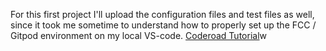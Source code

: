 For this first project I'll upload the configuration files and test files as well, since it took me sometime to understand how to properly set up the FCC / Gitpod environment on my local VS-code. 
[Coderoad Tutorial](https://raw.githubusercontent.com/freeCodeCamp/learn-celestial-bodies-database/main/tutorial.json)w